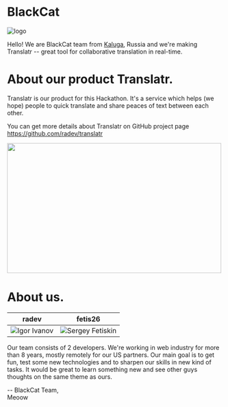 BlackCat
===========================
![logo](https://img-fotki.yandex.ru/get/15496/1770335.0/0_9d3d4_f8741b0e_S.jpg)

Hello! We are BlackCat team from [Kaluga](https://en.wikipedia.org/wiki/Kaluga), Russia and we're making Translatr -- great tool for collaborative translation in real-time.

About our product Translatr.
===========================
Translatr is our product for this Hackathon. It's a service which helps (we hope) people to quick translate and share peaces of text between each other.

You can get more details about Translatr on GitHub project page https://github.com/radev/translatr

<a href="http://www.youtube.com/watch?v=OG2kpbo2Huo" target="_blank"><img src="https://img-fotki.yandex.ru/get/9105/1770335.0/0_9d3d5_8164d387_L.jpg" width="500" height="303" border="0"/></a>

About us.
===========================

| radev | fetis26
|--- |--- 
| ![Igor Ivanov](https://pbs.twimg.com/profile_images/378800000210518379/178411e4ea3c95909f150bc94dd8dfcd.jpeg) | ![Sergey Fetiskin](https://img-fotki.yandex.ru/get/16185/1770335.0/0_9d055_fc1e6be1_-2-M.jpg) |

Our team consists of 2 developers. We're working in web industry for more than 8 years, mostly remotely for our US partners. Our main goal is to get fun, test some new technologies and to sharpen our skills in new kind of tasks.
It would be great to learn something new and see other guys thoughts on the same theme as ours.

--
BlackCat Team,   
Meoow
